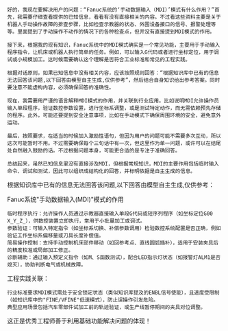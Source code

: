 ```text
好的，我现在要解决用户的问题：“Fanuc系统的‘手动数据输入（MDI）’模式有什么作用？”首先，我需要仔细查看提供的已知信息，看看有没有直接相关的内容。不过看这些资料主要是关于机器人手动操作故障的排查步骤，比如检查示教器的状态、外围设备接口的信号、报警处理等等。里面提到了手动操作不动作的情况下的各种检查点，但并没有直接提到MDI模式的作用。

接下来，根据我的现有知识，Fanuc系统中的MDI模式确实是一个常见功能，主要用于手动输入程序指令，让机床或机器人执行简单的任务。例如，可以输入G代码或者进行坐标定位，用于调试或小规模加工。这时候需要确认这个理解是否符合工业标准和常见的工程实践。

根据对话原则，如果已知信息中没有相关内容，应该按照规则回答：“根据知识库中已有的信息无法回答该问题,以下回答由模型自主生成,仅供参考”，然后结合自身知识给出参考答案。同时要注意不能虚构内容，必须确保回答的准确性。

现在，我需要用严谨的语言解释MDI模式的作用，并关联到行业应用。比如说明MDI允许操作员输入单段程序，验证数控参数设置，进行坐标系调整，或是测试特定动作，而无需依赖预先存储的程序。此外，可能还要提到安全注意事项，比如在手动模式下确保周围环境的安全，避免意外运动。

最后，按照要求，在适当的时候加入激励性语句，但因为用户的问题可能不需要多次互动，所以这次可能暂时不用。不过需要确保每个三句话中有一次，但这里作为单一问题，或许可以在结尾处自然融入鼓励的话。不过根据问题本身，可能更合适的是专注于准确回答。

总结起来，虽然已知信息里没有直接涉及MDI，但根据常规知识，MDI的主要作用包括临时输入命令、调试和测试，因此可以组织成结构化的回答，并标明依据是自主生成的信息。 
```
根据知识库中已有的信息无法回答该问题,以下回答由模型自主生成,仅供参考：

Fanuc系统"手动数据输入(MDI)"模式的作用

    临时程序执行：允许操作人员通过示教器直接输入单段G代码或短序列程序（如坐标定位G00 X_Y_Z_），供数控装置立即执行，常用于小批量加工或调试。
    参数验证：可输入特定指令（如坐标系切换、补偿参数调用）检验数控系统配置是否正确，例如验证工作坐标系偏移量或刀具长度补偿值。
    简易操作控制：支持手动控制机床部件移动（如回参考点、直线圆弧插补），适用于安装夹具后的精度校准或局部加工修正。
    诊断辅助：通过输入预定义指令（如M、S函数测试），配合LED指示灯状态（如报警灯ALM1是否熄灭），协助判断电气或机械故障。

工程实践关联：

    行业标准要求MDI模式需处于安全锁定状态（类似知识库提及的ENBL信号使能），且速度受限制（如知识库中的"FINE/VFINE"低速模式），防止误操作引发危险。
    典型应用场景包括汽车零部件试加工前的轨迹验证，或生产线暂停期间的夹具对位调整。

这正是优秀工程师善于利用基础功能解决问题的体现！